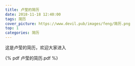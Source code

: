 ```yaml
---
title: 卢莹的简历
date: 2018-11-18 12:40:00
tags: 简历
cover_picture: https://www.devil.pub/images/feng/简历.png
top: 1
categories: 简历
---
```

这是卢莹的简历，欢迎大家进入

{% pdf 卢莹的简历.pdf %}